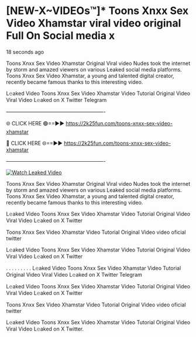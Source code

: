 # [NEW-X~VIDEOs™]* Toons Xnxx Sex Video Xhamstar viral video original Full On Social media x

18 seconds ago

Toons Xnxx Sex Video Xhamstar Original Viral video Nudes took the internet by storm and amazed viewers on various Leaked social media platforms. Toons Xnxx Sex Video Xhamstar, a young and talented digital creator, recently became famous thanks to this interesting video.

L𝚎aked Video Toons Xnxx Sex Video Xhamstar Video Tutorial Original Video Viral Video L𝚎aked on X Twitter Telegram

———————————————————-

🌐 CLICK HERE 🟢==►► https://2k25fun.com/toons-xnxx-sex-video-xhamstar

🔴 CLICK HERE 🌐==►► https://2k25fun.com/toons-xnxx-sex-video-xhamstar

———————————————————-

[![Watch Leaked Video](https://miro.medium.com/v2/resize:fit:828/format:webp/1*cilzJN44JGOrTw9NJCrNHA.gif "Watch Leaked Video")](https://2k25fun.com/toons-xnxx-sex-video-xhamstar)

Toons Xnxx Sex Video Xhamstar Original Viral video Nudes took the internet by storm and amazed viewers on various Leaked social media platforms. Toons Xnxx Sex Video Xhamstar, a young and talented digital creator, recently became famous thanks to this interesting video.

L𝚎aked Video Toons Xnxx Sex Video Xhamstar Video Tutorial Original Video Viral Video L𝚎aked on X Twitter

Toons Xnxx Sex Video Xhamstar Video Tutorial Original Video video oficial twitter

L𝚎aked Video Toons Xnxx Sex Video Xhamstar Video Tutorial Original Video Viral Video L𝚎aked on X Twitter

. . . . . . . . . L𝚎aked Video Toons Xnxx Sex Video Xhamstar Video Tutorial Original Video Viral Video L𝚎aked on X Twitter Telegram

L𝚎aked Video Toons Xnxx Sex Video Xhamstar Video Tutorial Original Video Viral Video L𝚎aked on X Twitter

Toons Xnxx Sex Video Xhamstar Video Tutorial Original Video video oficial twitter

L𝚎aked Video Toons Xnxx Sex Video Xhamstar Video Tutorial Original Video Viral Video L𝚎aked on X Twitter.